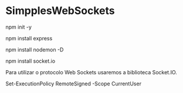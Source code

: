 # SimpplesWebSockets

npm init -y

npm install express

npm install nodemon -D

npm install socket.io



Para utilizar o protocolo Web Sockets usaremos a biblioteca Socket.IO.

Set-ExecutionPolicy RemoteSigned -Scope CurrentUser